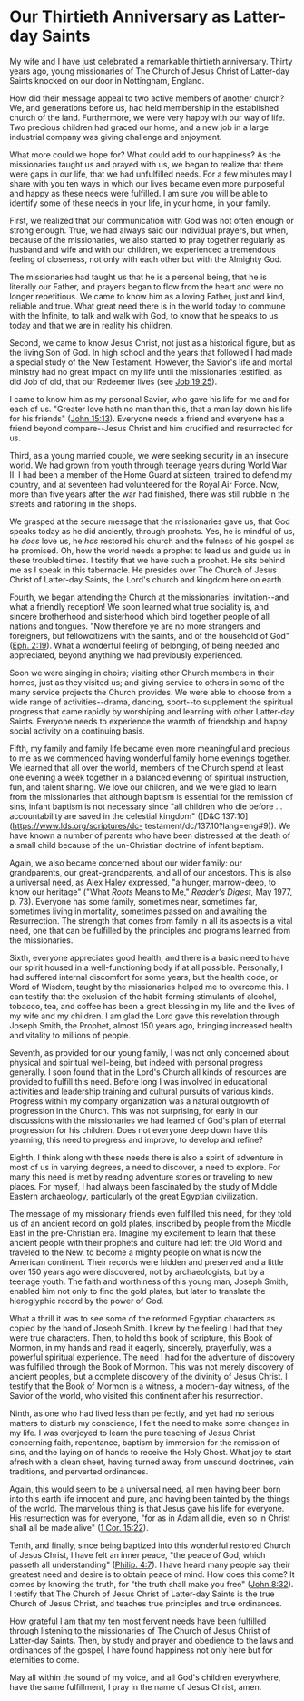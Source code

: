 # Our Thirtieth Anniversary as Latter-day Saints

My wife and I have just celebrated a remarkable thirtieth anniversary. Thirty
years ago, young missionaries of The Church of Jesus Christ of Latter-day
Saints knocked on our door in Nottingham, England.

How did their message appeal to two active members of another church? We, and
generations before us, had held membership in the established church of the
land. Furthermore, we were very happy with our way of life. Two precious
children had graced our home, and a new job in a large industrial company was
giving challenge and enjoyment.

What more could we hope for? What could add to our happiness? As the
missionaries taught us and prayed with us, we began to realize that there were
gaps in our life, that we had unfulfilled needs. For a few minutes may I share
with you ten ways in which our lives became even more purposeful and happy as
these needs were fulfilled. I am sure you will be able to identify some of
these needs in your life, in your home, in your family.

First, we realized that our communication with God was not often enough or
strong enough. True, we had always said our individual prayers, but when,
because of the missionaries, we also started to pray together regularly as
husband and wife and with our children, we experienced a tremendous feeling of
closeness, not only with each other but with the Almighty God.

The missionaries had taught us that he is a personal being, that he is
literally our Father, and prayers began to flow from the heart and were no
longer repetitious. We came to know him as a loving Father, just and kind,
reliable and true. What great need there is in the world today to commune with
the Infinite, to talk and walk with God, to know that he speaks to us today
and that we are in reality his children.

Second, we came to know Jesus Christ, not just as a historical figure, but as
the living Son of God. In high school and the years that followed I had made a
special study of the New Testament. However, the Savior's life and mortal
ministry had no great impact on my life until the missionaries testified, as
did Job of old, that our Redeemer lives (see [Job
19:25](https://www.lds.org/scriptures/ot/job/19.25?lang=eng#24)).

I came to know him as my personal Savior, who gave his life for me and for
each of us. "Greater love hath no man than this, that a man lay down his life
for his friends" ([John
15:13](https://www.lds.org/scriptures/nt/john/15.13?lang=eng#12)). Everyone
needs a friend and everyone has a friend beyond compare--Jesus Christ and him
crucified and resurrected for us.

Third, as a young married couple, we were seeking security in an insecure
world. We had grown from youth through teenage years during World War II. I
had been a member of the Home Guard at sixteen, trained to defend my country,
and at seventeen had volunteered for the Royal Air Force. Now, more than five
years after the war had finished, there was still rubble in the streets and
rationing in the shops.

We grasped at the secure message that the missionaries gave us, that God
speaks today as he did anciently, through prophets. Yes, he is mindful of us,
he _does_ love us, he _has_ restored his church and the fulness of his gospel
as he promised. Oh, how the world needs a prophet to lead us and guide us in
these troubled times. I testify that we have such a prophet. He sits behind me
as I speak in this tabernacle. He presides over The Church of Jesus Christ of
Latter-day Saints, the Lord's church and kingdom here on earth.

Fourth, we began attending the Church at the missionaries' invitation--and
what a friendly reception! We soon learned what true sociality is, and sincere
brotherhood and sisterhood which bind together people of all nations and
tongues. "Now therefore ye are no more strangers and foreigners, but
fellowcitizens with the saints, and of the household of God" ([Eph.
2:19](https://www.lds.org/scriptures/nt/eph/2.19?lang=eng#18)). What a
wonderful feeling of belonging, of being needed and appreciated, beyond
anything we had previously experienced.

Soon we were singing in choirs; visiting other Church members in their homes,
just as they visited us; and giving service to others in some of the many
service projects the Church provides. We were able to choose from a wide range
of activities--drama, dancing, sport--to supplement the spiritual progress
that came rapidly by worshiping and learning with other Latter-day Saints.
Everyone needs to experience the warmth of friendship and happy social
activity on a continuing basis.

Fifth, my family and family life became even more meaningful and precious to
me as we commenced having wonderful family home evenings together. We learned
that all over the world, members of the Church spend at least one evening a
week together in a balanced evening of spiritual instruction, fun, and talent
sharing. We love our children, and we were glad to learn from the missionaries
that although baptism is essential for the remission of sins, infant baptism
is not necessary since "all children who die before ... accountability are saved
in the celestial kingdom" ([D&amp;C 137:10](https://www.lds.org/scriptures/dc-
testament/dc/137.10?lang=eng#9)). We have known a number of parents who have
been distressed at the death of a small child because of the un-Christian
doctrine of infant baptism.

Again, we also became concerned about our wider family: our grandparents, our
great-grandparents, and all of our ancestors. This is also a universal need,
as Alex Haley expressed, "a hunger, marrow-deep, to know our heritage" ("What
_Roots_ Means to Me," _Reader's Digest,_ May 1977, p. 73). Everyone has some
family, sometimes near, sometimes far, sometimes living in mortality,
sometimes passed on and awaiting the Resurrection. The strength that comes
from family in all its aspects is a vital need, one that can be fulfilled by
the principles and programs learned from the missionaries.

Sixth, everyone appreciates good health, and there is a basic need to have our
spirit housed in a well-functioning body if at all possible. Personally, I had
suffered internal discomfort for some years, but the health code, or Word of
Wisdom, taught by the missionaries helped me to overcome this. I can testify
that the exclusion of the habit-forming stimulants of alcohol, tobacco, tea,
and coffee has been a great blessing in my life and the lives of my wife and
my children. I am glad the Lord gave this revelation through Joseph Smith, the
Prophet, almost 150 years ago, bringing increased health and vitality to
millions of people.

Seventh, as provided for our young family, I was not only concerned about
physical and spiritual well-being, but indeed with personal progress
generally. I soon found that in the Lord's Church all kinds of resources are
provided to fulfill this need. Before long I was involved in educational
activities and leadership training and cultural pursuits of various kinds.
Progress within my company organization was a natural outgrowth of progression
in the Church. This was not surprising, for early in our discussions with the
missionaries we had learned of God's plan of eternal progression for his
children. Does not everyone deep down have this yearning, this need to
progress and improve, to develop and refine?

Eighth, I think along with these needs there is also a spirit of adventure in
most of us in varying degrees, a need to discover, a need to explore. For many
this need is met by reading adventure stories or traveling to new places. For
myself, I had always been fascinated by the study of Middle Eastern
archaeology, particularly of the great Egyptian civilization.

The message of my missionary friends even fulfilled this need, for they told
us of an ancient record on gold plates, inscribed by people from the Middle
East in the pre-Christian era. Imagine my excitement to learn that these
ancient people with their prophets and culture had left the Old World and
traveled to the New, to become a mighty people on what is now the American
continent. Their records were hidden and preserved and a little over 150 years
ago were discovered, not by archaeologists, but by a teenage youth. The faith
and worthiness of this young man, Joseph Smith, enabled him not only to find
the gold plates, but later to translate the hieroglyphic record by the power
of God.

What a thrill it was to see some of the reformed Egyptian characters as copied
by the hand of Joseph Smith. I knew by the feeling I had that they were true
characters. Then, to hold this book of scripture, this Book of Mormon, in my
hands and read it eagerly, sincerely, prayerfully, was a powerful spiritual
experience. The need I had for the adventure of discovery was fulfilled
through the Book of Mormon. This was not merely discovery of ancient peoples,
but a complete discovery of the divinity of Jesus Christ. I testify that the
Book of Mormon is a witness, a modern-day witness, of the Savior of the world,
who visited this continent after his resurrection.

Ninth, as one who had lived less than perfectly, and yet had no serious
matters to disturb my conscience, I felt the need to make some changes in my
life. I was overjoyed to learn the pure teaching of Jesus Christ concerning
faith, repentance, baptism by immersion for the remission of sins, and the
laying on of hands to receive the Holy Ghost. What joy to start afresh with a
clean sheet, having turned away from unsound doctrines, vain traditions, and
perverted ordinances.

Again, this would seem to be a universal need, all men having been born into
this earth life innocent and pure, and having been tainted by the things of
the world. The marvelous thing is that Jesus gave his life for everyone. His
resurrection was for everyone, "for as in Adam all die, even so in Christ
shall all be made alive" ([1 Cor.
15:22](https://www.lds.org/scriptures/nt/1-cor/15.22?lang=eng#21)).

Tenth, and finally, since being baptized into this wonderful restored Church
of Jesus Christ, I have felt an inner peace, "the peace of God, which passeth
all understanding" ([Philip.
4:7](https://www.lds.org/scriptures/nt/philip/4.7?lang=eng#6)). I have heard
many people say their greatest need and desire is to obtain peace of mind. How
does this come? It comes by knowing the truth, for "the truth shall make you
free" ([John 8:32](https://www.lds.org/scriptures/nt/john/8.32?lang=eng#31)).
I testify that The Church of Jesus Christ of Latter-day Saints is the true
Church of Jesus Christ, and teaches true principles and true ordinances.

How grateful I am that my ten most fervent needs have been fulfilled through
listening to the missionaries of The Church of Jesus Christ of Latter-day
Saints. Then, by study and prayer and obedience to the laws and ordinances of
the gospel, I have found happiness not only here but for eternities to come.

May all within the sound of my voice, and all God's children everywhere, have
the same fulfillment, I pray in the name of Jesus Christ, amen.

